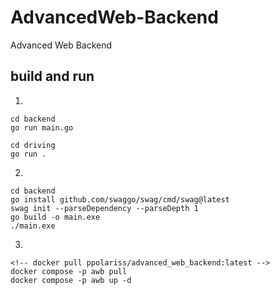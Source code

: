 # AdvancedWeb-Backend
Advanced Web Backend

## build and run
1. 
```
cd backend
go run main.go

cd driving
go run .
```

2. 
```
cd backend
go install github.com/swaggo/swag/cmd/swag@latest
swag init --parseDependency --parseDepth 1
go build -o main.exe
./main.exe
```

3. 
```
<!-- docker pull ppolariss/advanced_web_backend:latest -->
docker compose -p awb pull
docker compose -p awb up -d
```
